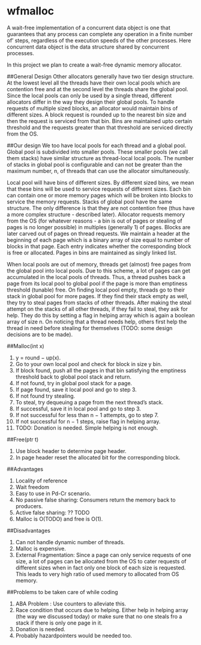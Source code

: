 # wfmalloc
A wait-free implementation of a concurrent data object is one that guarantees that any process can complete any operation in a finite number of’ steps, regardless of the execution speeds of the other processes. Here concurrent data object is the data structure shared by concurrent processes.

In this project we plan to create a wait-free dynamic memory allocator.

##General Design
Other allocators generally have two tier design structure. At the lowest level all the threads have their own
local pools which are contention free and at the second level the threads share the global pool. Since the
local pools can only be used by a single thread, different allocators differ in the way they design their global
pools. To handle requests of multiple sized blocks, an allocator would maintain bins of different sizes. A
block request is rounded up to the nearest bin size and then the request is serviced from that bin. Bins are
maintained upto certain threshold and the requests greater than that threshold are serviced directly from
the OS.

##Our design
We too have local pools for each thread and a global pool. Global pool is subdivided into smaller pools.
These smaller pools (we call them stacks) have similar structure as thread-local local pools. The number of
stacks in global pool is configurable and can not be greater than the maximum number, n, of threads that
can use the allocator simultaneously.

Local pool will have bins of different sizes. By different sized bins, we mean that these bins will be used to
service requests of different sizes. Each bin can contain one or more memory pages which will be broken into
blocks to service the memory requests. Stacks of global pool have the same structure. The only difference is
that they are not contention free (thus have a more complex structure - described later).
Allocator requests memory from the OS (for whatever reasons - a bin is out of pages or stealing of pages
is no longer possible) in multiples (generally 1) of pages. Blocks are later carved out of pages on thread
requests. We maintain a header at the beginning of each page which is a binary array of size equal to number
of blocks in that page. Each entry indicates whether the corresponding block is free or allocated. Pages in
bins are maintained as singly linked list.

When local pools are out of memory, threads get (almost) free pages from the global pool into local pools.
Due to this scheme, a lot of pages can get accumulated in the local pools of threads. Thus, a thread pushes
back a page from its local pool to global pool if the page is more than emptiness threshold (tunable) free.
On finding local pool empty, threads go to their stack in global pool for more pages. If they find their stack
empty as well, they try to steal pages from stacks of other threads. After making the steal attempt on the
stacks of all other threads, if they fail to steal, they ask for help. They do this by setting a flag in helping
array which is again a boolean array of size n. On noticing that a thread needs help, others first help the
thread in need before stealing for themselves (TODO: some design decisions are to be made).

##Malloc(int x)
1. y = round − up(x).
2. Go to your own local pool and check for block in size y bin.
3. If block found, push all the pages in that bin satisfying the emptiness threshold back to global pool
stack and return.
4. If not found, try in global pool stack for a page.
5. If page found, save it local pool and go to step 3.
6. If not found try stealing.
7. To steal, try dequeuing a page from the next thread’s stack.
8. If successful, save it in local pool and go to step 3.
9. If not successful for less than n − 1 attempts, go to step 7.
10. If not successful for n − 1 steps, raise flag in helping array.
11. TODO: Donation is needed. Simple helping is not enough.

##Free(ptr t)
1. Use block header to determine page header.
2. In page header reset the allocated bit for the corresponding block.

##Advantages
1. Locality of reference
2. Wait freedom
3. Easy to use in Pd-Cr scenario.
4. No passive false sharing: Consumers return the memory back to producers.
5. Active false sharing: ?? TODO
6. Malloc is O(TODO) and free is O(1).

##Disadvantages
1. Can not handle dynamic number of threads.
2. Malloc is expensive.
3. External Fragmentation: Since a page can only service requests of one size, a lot of pages can be
allocated from the OS to cater requests of different sizes when in fact only one block of each size is
requested. This leads to very high ratio of used memory to allocated from OS memory.

##Problems to be taken care of while coding
1. ABA Problem : Use counters to alleviate this.
2. Race condition that occurs due to helping. Either help in helping array (the way we discussed today)
or make sure that no one steals fro a stack if there is only one page in it.
3. Donation is needed.
4. Probably hazardpointers would be needed too.
